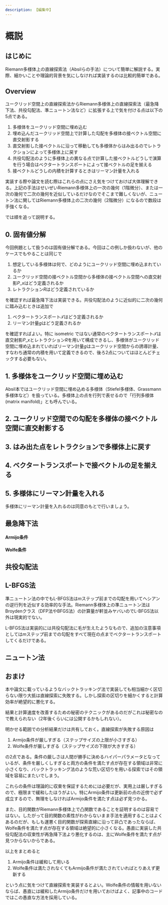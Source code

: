 ```yaml
---
description: 【編集中】
---
```


# 概説

## はじめに

Riemann多様体上の直線探索法（Absilらの手法）について簡単に解説する。実際、細かいことや理論的背景を気にしなければ実装するのは比較的簡単である。

## Overview

ユークリッド空間上の直線探索法からRiemann多様体上の直線探索法（最急降下法、共役勾配法、準ニュートン法など）に拡張する上で気を付ける点は以下の5点である。

1. 多様体をユークリッド空間に埋め込む
2. 埋め込んだユークリッド空間上で計算した勾配を多様体の接ベクトル空間に直交射影する
3. 直交射影した接ベクトルに沿って移動しても多様体からはみ出るのでレトラクションによって多様体上に戻す
4. 共役勾配法のように多様体上の異なる点で計算した接ベクトルどうしで演算を行う場合はベクタートランスポートによって接ベクトルの足を揃える
5. 接ベクトルどうしの内積を計算するときはリーマン計量を入れる

実装する際や論文を読む際はこれらの点にさえ気をつけておけば大体理解できる。上記の手法はせいぜいRiemann多様体上の一次の幾何（1階微分）、または一次の幾何で二次の幾何を近似しているだけなのでそこまで難しくないが、ニュートン法に関してはRiemann多様体上の二次の幾何（2階微分）になるので数段は手強くなる。

では順を追って説明する。

## 0. 固有値分解

今回例題として扱うのは固有値分解である。今回はこの例しか扱わないが、他のケースでもやることは同じで

1. 想定している多様体は何で、どのようにユークリッド空間に埋め込まれているか
2. ユークリッド空間の接ベクトル空間から多様体の接ベクトル空間への直交射影$P \_ x$はどう定義されるか
3. レトラクション$R$はどう定義されているか

を確認すれば最急降下法は実装できる。共役勾配法のように近似的に二次の幾何に踏み込むときは追加で

1. ベクタートランスポート$\mathcal{T}$はどう定義されるか
2. リーマン計量$g$はどう定義されるか

を確認すればよい。特に isometric ではない通常のベクタートランスポート$\mathcal{T}$は直交射影$P \_ x$とレトラクション$R$を用いて構成できるし、多様体がユークリッド空間に埋め込まれていればリーマン計量$g$はユークリッド空間からの誘導計量、すなわち通常の内積を用いて定義できるので、後ろ2点についてはほとんどチェックする必要もない。

## 1. 多様体をユークリッド空間に埋め込む

Absil本ではユークリッド空間に埋め込める多様体（Stiefel多様体、Grassmann多様体など）を扱っている。多様体上の点を行列で表せるので「行列多様体\(matrix manifold\)」とも呼んでいる。

## 2. ユークリッド空間での勾配を多様体の接ベクトル空間に直交射影する

## 3. はみ出た点をレトラクションで多様体上に戻す

## 4. ベクタートランスポートで接ベクトルの足を揃える

## 5. 多様体にリーマン計量を入れる

多様体にリーマン計量を入れるのは同意のもとで行いましょう。

## 最急降下法

#### Armijo条件

#### Wolfe条件

## 共役勾配法

## L-BFGS法

準ニュートン法の中でもL-BFGS法は$m$ステップ前までの勾配を用いてヘシアンの逆行列を近似する効率的な手法。Riemann多様体上の準ニュートン法はBroydenクラス（DFP法やBFGS法）の計算量が軒並みヤバいのでL-BFGS法以外は現実的でない。

L-BFGS法は実装的には共役勾配法に毛が生えたようなもので、追加の注意事項としては$m$ステップ前までの勾配をすべて現在の点までベクタートランスポートしてくるだけである。

## ニュートン法

## おまけ

本や論文に載っているようなバックトラッキング法で実装しても相当細かく区切らない限り大抵は直線探索に失敗する。しかし探索の区切りを細かくすると計算効率が絶望的に悪化する。

結果と計算速度を改善するための秘密のテクニックがあるのだがこれは秘密なので教えられない（2年後くらいには公開するかもしれない）。

明かせる範囲での分析結果だけは共有しておく。直線探索が失敗する原因は

1. Armijo条件が厳しすぎる（ステップサイズの上限が小さすぎる）
2. Wolfe条件が厳しすぎる（ステップサイズの下限が大きすぎる）

の2点である。条件の厳しさは人間が勝手に決めるハイパーパラメータとなっているが、条件を厳しくしすぎると両方の条件を満たす点が存在する領域は非常に小さくなり、バックトラッキング法のような荒い区切りを用いる探索ではその領域を容易にまたいでしまう。

これらの条件は理論的に収束を保証するためには必要だが、実用上は厳しすぎるので、極限まで緩和したほうがよい。特にArmijo条件は更新前の点の近傍で必ず成立するので、無理をしなければArmijo条件を満たす点は必ず見つかる。

また、目的関数がRiemann多様体上で凸関数であることを証明するのは容易ではない。したがって目的関数の素性がわからないまま手法を適用することはよくあるのだが、もしも運悪く目的関数が探索直線に沿って非凸であったならば、Wolfe条件を満たす点が存在する領域は絶望的に小さくなる。愚直に実装した共役勾配法の収束性が再急降下法より悪化するのは、主にWolfe条件を満たす点が見つからないからである。

以上をまとめると

1. Armijo条件は緩和して用いる
2. Wolfe条件は満たされなくてもArmijo条件が満たされていればとりあえず更新する

という点に気をつけて直線探索を実装するとよい。Wolfe条件の情報を用いないならば、愚直には緩和したArmijo条件だけを用いておけばよく、記事中のコードではこの愚直な方法を採用している。

